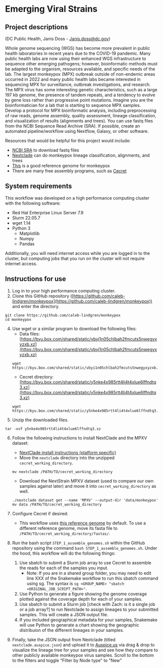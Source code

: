 # Emerging Viral Strains 

## Project descriptions

(DC Public Health, Janis Doss - Janis.doss@dc.gov)

Whole genome sequencing (WGS) has become more prevalent in public health laboratories in recent years due to the COVID-19 pandemic. Many public health labs are now using their enhanced WGS infrastructure to sequence other emerging pathogens; however, bioinformatic methods must be adapted to the organism, resources available, and specific needs of the lab. The largest monkeypox (MPX) outbreak outside of non-endemic areas occurred in 2022 and many public health labs became interested in sequencing MPX for surveillance, outbreak investigations, and research. The MPX virus has some interesting genetic characteristics, such as a large 197 kb genome, the presence of tandem repeats, and a tendency to evolve by gene loss rather than progressive point mutations. Imagine you are the bioinformatician for a lab that is starting to sequence MPX samples. Develop a protocol for MPX bioinformatic analysis, including preprocessing of raw reads, genome assembly, quality assessment, lineage classification, and visualization of results (alignments and trees). You can use fastq files from the NCBI Sequence Read Archive (SRA). If possible, create an automated pipeline/workflow using Nextflow, Galaxy, or other software.
 
Resources that would be helpful for this project would include:
- [NCBI SRA](https://www.ncbi.nlm.nih.gov/sra) to download fastq files
- [Nextclade](https://clades.nextstrain.org/) can do monkeypox lineage classification, alignments, and trees
- [This](https://www.ncbi.nlm.nih.gov/nuccore/NC_063383) is a good reference genome for monkeypox
- There are many free assembly programs, such as [Cecret](https://github.com/UPHL-BioNGS/Cecret)

## System requirements

This workflow was developed on a high performance computing cluster with the following software:

- Red Hat Enterprise Linux Server 7.9
- Slurm 22.05.7
- wget 1.14
- Python 3
    - Matplotlib
    - Numpy
    - Pandas
    
Additionally, you will need internet access while you are logged in to the cluster, but computing jobs that you run on the cluster will not require internet access. 

## Instructions for use

1. Log in to your high performance computing cluster. 
2. Clone this GitHub repository ([https://github.com/caleb-lindgren/monkeypox](https://github.com/caleb-lindgren/monkeypox)) and enter the directory.
```unix
git clone https://github.com/caleb-lindgren/monkeypox
cd monkeypox
```
4. Use wget or a similar program to download the following files:
    - Data files: [https://byu.box.com/shared/static/vbyi1n05chlbah2fmcuts5nwegyxyzxb.xz](https://byu.box.com/shared/static/vbyi1n05chlbah2fmcuts5nwegyxyzxb.xz)
    ```unix
    wget https://byu.box.com/shared/static/vbyi1n05chlbah2fmcuts5nwegyxyzxb.xz
    ```
    - Cecret directory: [https://byu.box.com/shared/static/y5nke4x985rtt4li4t4xlue6lffndtq3.xz](https://byu.box.com/shared/static/y5nke4x985rtt4li4t4xlue6lffndtq3.xz)
    ```unix
    wget https://byu.box.com/shared/static/y5nke4x985rtt4li4t4xlue6lffndtq3.xz
    ```
4. Unzip the downloaded files.
 ```unix
tar -xvf y5nke4x985rtt4li4t4xlue6lffndtq3.xz
```
6. Follow the following instructions to install NextClade and the MPXV dataset:
    - [NextClade install instructions (platform specific)](https://docs.nextstrain.org/projects/nextclade/en/stable/user/nextclade-cli.html#download-from-command-line)
	- Move the `nextclade` directory into the unzipped `cecret_working_directory`.
	```unix
	mv nextclade /PATH/TO/cecret_working_directory
	```
	- Download the NextStrain MPXV dataset (used to compare our own samples against later) and move it into `cecret_working_directory` as well.
	```unix
	./nextclade dataset get --name 'MPXV' --output-dir 'data/monkeypox'
	mv data /PATH/TO/cecret_working_directory
	```

6. Configure Cecret if desired:
    - This workflow uses [this reference genome](https://www.ncbi.nlm.nih.gov/nuccore/NC_063383) by default. To use a different reference genome, move its fasta file to `/PATH/TO/cecret_working_directory/fastas/`.
7. Run the bash script `STEP_1_assemble_genomes.sh` within the GitHub repository using the command `bash STEP_1_assemble_genomes.sh`. Under the hood, this workflow will do the following things:
    1. Use sbatch to submit a Slurm job array to use Cecret to assemble the reads for each of the samples you input.
        - Note: If you are in a shared group folder, you may need to edit line XXX of the Snakemake workflow to run this sbatch command using sg. The syntax is `sg <GROUP_NAME> "sbatch <ORIGINAL_JOB_SCRIPT_PATH>"`.
    2. Use Python to generate a figure showing the genome coverage plotted against the coverage depth for each of your samples.
    3. Use sbatch to submit a Slurm job [check with Zach: is it a single job or a job array?] to run Nextclade to assign lineages to your submitted samples. This will create a JSON output file.
    4. If you included geographical metadata for your samples, Snakemake will use Python to generate a chart showing the geographic distribuion of the different lineages in your samples.
8. Finally, take the JSON output from Nextclade (titled `nextclade.auspice.json`) and upload it to [Auspice.us](auspice.us) via drag & drop to visualize the lineage tree for your samples and see how they compare to other publicly available monkeypox virus samples. Scroll to the bottom to the filters and toggle "Filter by Node type" to "New"
